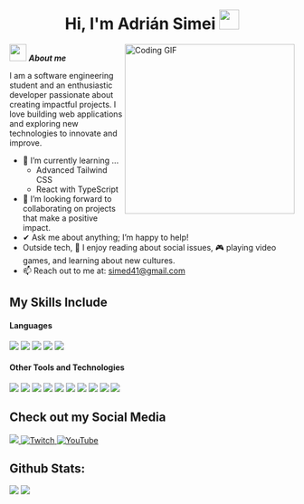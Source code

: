 <h1 align="center"><b>Hi, I'm Adrián Simei</b> <img src="https://media.giphy.com/media/hvRJCLFzcasrR4ia7z/giphy.gif" width="35"></h1>

<img align="right" width=300px alt="Coding GIF" src="https://media.giphy.com/media/qgQUggAC3Pfv687qPC/giphy.gif" />

<img src="https://media.giphy.com/media/ObNTw8Uzwy6KQ/giphy.gif" width="30px">&nbsp;***About me***

I am a software engineering student and an enthusiastic developer passionate about creating impactful projects. I love building web applications and exploring new technologies to innovate and improve.

- 🌱 I’m currently learning ...
  - Advanced Tailwind CSS
  - React with TypeScript
- 👯 I’m looking forward to collaborating on projects that make a positive impact.
- ✔ Ask me about anything; I’m happy to help!
- Outside tech, 💜 I enjoy reading about social issues, 🎮 playing video games, and learning about new cultures.
- 📫 Reach out to me at: <a href="simed41@gmail.com">simed41@gmail.com</a>

## My Skills Include

<h4>Languages</h4>
<span>
  <img src="https://img.shields.io/badge/HTML5-E34F26?style=for-the-badge&logo=html5&logoColor=white">
  <img src="https://img.shields.io/badge/CSS3-1572B6?style=for-the-badge&logo=css3&logoColor=white">
  <img src="https://img.shields.io/badge/JavaScript-F7DF1E?style=for-the-badge&logo=javascript&logoColor=black">
  <img src="https://img.shields.io/badge/Python-3670A0?style=for-the-badge&logo=python&logoColor=ffdd54">
  <img src="https://img.shields.io/badge/TypeScript-007ACC?style=for-the-badge&logo=typescript&logoColor=white">
</span>

<h4>Other Tools and Technologies</h4>
<span>
  <img src="https://img.shields.io/badge/Git-F05032?style=for-the-badge&logo=git&logoColor=white">
  <img src="https://img.shields.io/badge/Tailwind_CSS-38B2AC?style=for-the-badge&logo=tailwind-css&logoColor=white">
  <img src="https://img.shields.io/badge/Node.js-339933?style=for-the-badge&logo=node.js&logoColor=white">
  <img src="https://img.shields.io/badge/React-20232A?style=for-the-badge&logo=react&logoColor=61DAFB">
  <img src="https://img.shields.io/badge/Prisma-2D3748?style=for-the-badge&logo=prisma&logoColor=white">
  <img src="https://img.shields.io/badge/Redux-764ABC?style=for-the-badge&logo=redux&logoColor=white">
  <img src="https://img.shields.io/badge/Express.js-000000?style=for-the-badge&logo=express&logoColor=white">
  <img src="https://img.shields.io/badge/Jest-C21325?style=for-the-badge&logo=jest&logoColor=white">
  <img src="https://img.shields.io/badge/Axios-5A29E4?style=for-the-badge&logoColor=white">
  <img src="https://img.shields.io/badge/Design%20Patterns-FF6F61?style=for-the-badge&logoColor=white">
</span>

## Check out my Social Media

<a href="https://www.instagram.com/adrian.simei/">
    <img src="https://img.shields.io/badge/Instagram-%23E4405F.svg?style=for-the-badge&logo=Instagram&logoColor=white">
</a>
<a href="https://www.twitch.tv/adriansimei">
    <img src="https://img.shields.io/badge/Twitch-9347FF?style=for-the-badge&logo=twitch&logoColor=white" alt="Twitch">
</a>
<a href="https://www.youtube.com/@AdrianSimei">
    <img src="https://img.shields.io/badge/YouTube-%23FF0000.svg?style=for-the-badge&logo=YouTube&logoColor=white" alt="YouTube">
</a>

<h2>Github Stats:</h2>

[![](https://github-readme-stats.vercel.app/api?username=adriansimei&show_icons=true&theme=tokyonight&hide_border=true&locale=en)](https://github.com/adriansimei)
[![](https://github-readme-streak-stats.herokuapp.com/?user=adriansimei&theme=material-palenight)](https://github.com/adriansimei)
